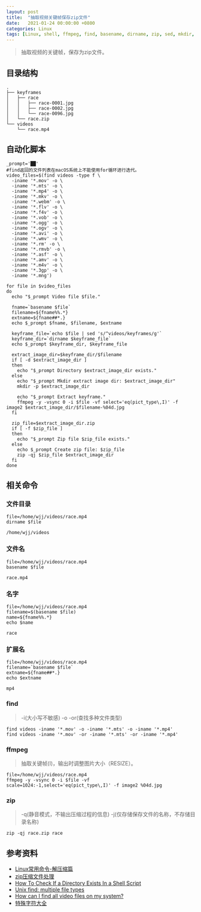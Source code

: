 ```yaml
---
layout: post
title:  "抽取视频关键帧保存zip文件"
date:   2021-01-24 00:00:00 +0800
categories: Linux
tags: [Linux, shell, ffmpeg, find, basename, dirname, zip, sed, mkdir, if]
---
```


> 抽取视频的关键帧，保存为zip文件。

## 目录结构
```
.
├── keyframes
│   ├── race
│   │   ├── race-0001.jpg
│   │   ├── race-0002.jpg
│   │   └── race-0096.jpg
│   └── race.zip
└── videos
    └── race.mp4
```

## 自动化脚本
```shell
_prompt='██'
#find返回的文件列表在macOS系统上不能使用for循环进行迭代。
video_files=$(find videos -type f \
  -iname '*.mov' -o \
  -iname '*.mts' -o \
  -iname '*.mp4' -o \
  -iname '*.mkv' -o \
  -iname '*.webm' -o \
  -iname '*.flv' -o \
  -iname '*.f4v' -o \
  -iname '*.vob' -o \
  -iname '*.ogg' -o \
  -iname '*.ogv' -o \
  -iname '*.avi' -o \
  -iname '*.wmv' -o \
  -iname '*.rm' -o \
  -iname '*.rmvb' -o \
  -iname '*.asf' -o \
  -iname '*.amv' -o \
  -iname '*.m4v' -o \
  -iname '*.3gp' -o \
  -iname '*.mng')

for file in $video_files
do
  echo "$_prompt Video file $file." 

  fname=`basename $file`
  filename=${fname%%.*}
  extname=${fname##*.}
  echo $_prompt $fname, $filename, $extname

  keyframe_file=`echo $file | sed 's/^videos/keyframes/g'`
  keyframe_dir=`dirname $keyframe_file`
  echo $_prompt $keyframe_dir, $keyframe_file

  extract_image_dir=$keyframe_dir/$filename
  if [ -d $extract_image_dir ] 
  then
    echo "$_prompt Directory $extract_image_dir exists." 
  else
    echo "$_prompt Mkdir extract image dir: $extract_image_dir"
    mkdir -p $extract_image_dir

    echo "$_prompt Extract keyframe."
    ffmpeg -y -vsync 0 -i $file -vf select='eq(pict_type\,I)' -f image2 $extract_image_dir/$filename-%04d.jpg
  fi

  zip_file=$extract_image_dir.zip
  if [ -f $zip_file ]
  then
    echo "$_prompt Zip file $zip_file exists." 
  else
    echo $_prompt Create zip file: $zip_file
    zip -qj $zip_file $extract_image_dir
  fi
done
```

## 相关命令
### 文件目录
```shell
file=/home/wjj/videos/race.mp4
dirname $file
```
```
/home/wjj/videos
```

### 文件名
```shell
file=/home/wjj/videos/race.mp4
basename $file
```
```
race.mp4
```

### 名字
```shell
file=/home/wjj/videos/race.mp4
filename=$(basename $file)
name=${fname%%.*}
echo $name
```
```
race
```

### 扩展名
```shell
file=/home/wjj/videos/race.mp4
filename=`basename $file`
extname=${fname##*.}
echo $extname
```
```
mp4
```

### find
> -i(大小写不敏感) -o -or(查找多种文件类型)
```shell
find videos -iname '*.mov' -o -iname '*.mts' -o -iname '*.mp4'
find videos -iname '*.mov' -or -iname '*.mts' -or -iname '*.mp4'
```

### ffmpeg
> 抽取关键帧(I)，输出时调整图片大小（RESIZE）。
```shell
file=/home/wjj/videos/race.mp4
ffmpeg -y -vsync 0 -i $file -vf scale=1024:-1,select='eq(pict_type\,I)' -f image2 %04d.jpg
```

### zip
> -q(静音模式，不输出压缩过程的信息) -j(仅存储保存文件的名称，不存储目录名称)
```shell
zip -qj race.zip race
```

## 参考资料
* [Linux常用命令-解压缩篇](https://zhuanlan.zhihu.com/p/47221234)
* [zip压缩文件处理](https://www.jianshu.com/p/15bdb508837e)
* [How To Check If a Directory Exists In a Shell Script](https://www.cyberciti.biz/faq/howto-check-if-a-directory-exists-in-a-bash-shellscript/)
* [Unix find: multiple file types](https://stackoverflow.com/questions/7190565/unix-find-multiple-file-types)
* [How can I find all video files on my system?](https://askubuntu.com/questions/844711/how-can-i-find-all-video-files-on-my-system)
* [特殊字符大全](http://xh.5156edu.com/page/18466.html)
